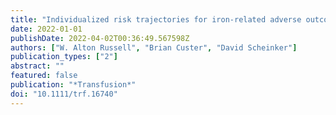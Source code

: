 ```yaml
---
title: "Individualized risk trajectories for iron-related adverse outcomes in repeat blood donors"
date: 2022-01-01
publishDate: 2022-04-02T00:36:49.567598Z
authors: ["W. Alton Russell", "Brian Custer", "David Scheinker"]
publication_types: ["2"]
abstract: ""
featured: false
publication: "*Transfusion*"
doi: "10.1111/trf.16740"
---
```


